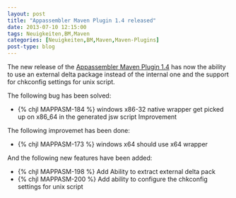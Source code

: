 ```yaml
---
layout: post
title: "Appassembler Maven Plugin 1.4 released"
date: 2013-07-10 12:15:00
tags: Neuigkeiten,BM,Maven
categories: [Neuigkeiten,BM,Maven,Maven-Plugins]
post-type: blog
---
```

The new release of the [Appassembler Maven Plugin 1.4](http://mojo.codehaus.org/appassembler/appassembler-maven-plugin/)
has now the ability to use an external delta package instead of the internal one and the support for chkconfig settings
for unix script.
<!-- more -->

The following bug has been solved:

  * {% chjl MAPPASM-184 %} windows x86-32 native wrapper get picked up on x86_64 in the generated jsw script Improvement

The following improvemet has been done:

  * {% chjl MAPPASM-173 %} windows x64 should use x64 wrapper

And the following new features have been added:

  * {% chjl MAPPASM-198 %} Add Ability to extract external delta pack
  * {% chjl MAPPASM-200 %} Add ability to configure the chkconfig settings for unix script

